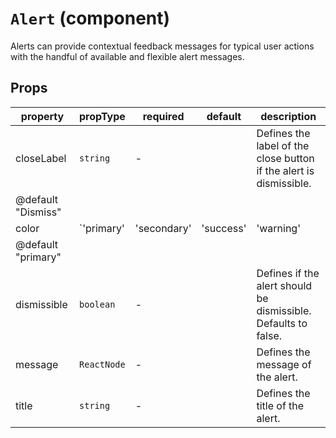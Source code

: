 # `Alert` (component)

Alerts can provide contextual feedback messages for typical user actions
with the handful of available and flexible alert messages.
## Props
| property | propType | required | default | description |
|----------|----------|----------|---------|-------------|
|closeLabel|`string`|-||Defines the label of the close button if the alert is dismissible. @default "Dismiss"|
|color|`'primary' | 'secondary' | 'success' | 'warning' | 'danger' | 'info' | 'light' | 'dark'`|-||Defines the color of the alert. Defaults to primary. @default "primary"|
|dismissible|`boolean`|-||Defines if the alert should be dismissible. Defaults to false.|
|message|`ReactNode`|-||Defines the message of the alert.|
|title|`string`|-||Defines the title of the alert.|